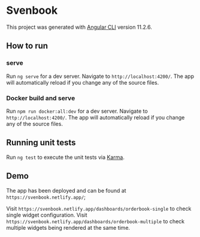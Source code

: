 # Svenbook

This project was generated with [Angular CLI](https://github.com/angular/angular-cli) version 11.2.6.

## How to run

### serve
Run `ng serve` for a dev server. Navigate to `http://localhost:4200/`. The app will automatically reload if you change any of the source files.

### Docker build and serve
Run `npm run docker:all:dev` for a dev server. Navigate to `http://localhost:4200/`. The app will automatically reload if you change any of the source files.
## Running unit tests

Run `ng test` to execute the unit tests via [Karma](https://karma-runner.github.io).

## Demo
The app has been deployed and can be found at `https://svenbook.netlify.app/`;

Visit `https://svenbook.netlify.app/dashboards/orderbook-single` to check single widget configuration.
Visit `https://svenbook.netlify.app/dashboards/orderbook-multiple` to check multiple widgets being rendered at the same time.
